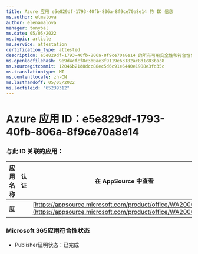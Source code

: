```yaml
---
title: Azure 应用 e5e829df-1793-40fb-806a-8f9ce70a8e14 的 ID 信息
ms.author: elmalova
author: elenamalova
manager: tonybal
ms.date: 05/05/2022
ms.topic: article
ms.service: attestation
certification_type: attested
description: e5e829df-1793-40fb-806a-8f9ce70a8e14 的所有可用安全性和符合性信息。
ms.openlocfilehash: 9e9d4cfcf8c3b0ae3f9119e63182ac8d1c83bac8
ms.sourcegitcommit: 12046b21d8dcc88ec5d6c91e6440e1988e3fd35c
ms.translationtype: MT
ms.contentlocale: zh-CN
ms.lasthandoff: 05/05/2022
ms.locfileid: "65239312"
---
```

# <a name="azure-app-id-e5e829df-1793-40fb-806a-8f9ce70a8e14"></a>Azure 应用 ID：e5e829df-1793-40fb-806a-8f9ce70a8e14


### <a name="apps-associated-with-this-id"></a>与此 ID 关联的应用：
| **应用名称** | **认证** | **在 AppSource 中查看** |
|--------------|---------------|-----------------------|
| [度](../forward/WA200003252.md) |  | [https://appsource.microsoft.com/product/office/WA200003252](https://appsource.microsoft.com/product/office/WA200003252) |

### <a name="microsoft-365-app-compliance-status"></a>Microsoft 365应用符合性状态
- Publisher证明状态：已完成
